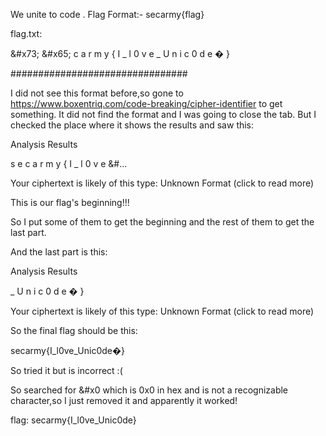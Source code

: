 We unite to code .
Flag Format:- secarmy{flag}

flag.txt:

\&#x73; \&#x65; &#x63; &#x61; &#x72; &#x6d; &#x79; &#x7b; &#x49; &#x5f; &#x6c; &#x30; &#x76; &#x65; &#x5f; &#x55; &#x6e; &#x69; &#x63; &#x30; &#x64; &#x65; &#x0; &#x7d;


################################

I did not see this format before,so gone to https://www.boxentriq.com/code-breaking/cipher-identifier to get something. It did not find the format and I was going to close the tab.
But I checked the place where it shows the results and saw this:

Analysis Results

s e c a r m y { I _ l 0 v e &#...

Your ciphertext is likely of this type:
Unknown Format (click to read more)


This is our flag's beginning!!!

So I put some of them to get the beginning and the rest of them to get the last part.

And the last part is this:

Analysis Results

_ U n i c 0 d e � }

Your ciphertext is likely of this type:
Unknown Format (click to read more)

So the final flag should be this:

secarmy{I_l0ve_Unic0de�}

So tried it but is incorrect :(

So searched for &#x0 which is 0x0 in hex and is not a recognizable character,so I just removed it and apparently it worked!

flag: secarmy{I_l0ve_Unic0de}

